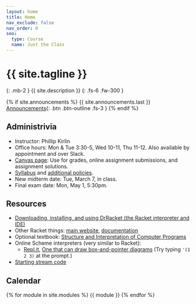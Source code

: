 ```yaml
---
layout: home
title: Home
nav_exclude: false
nav_order: 0
seo:
  type: Course
  name: Just the Class
---
```


# {{ site.tagline }}
{: .mb-2 }
{{ site.description }}
{: .fs-6 .fw-300 }

{% if site.announcements %}
{{ site.announcements.last }}
[Announcements](announcements.md){: .btn .btn-outline .fs-3 }
{% endif %}

## Administrivia
- Instructor: Phillip Kirlin
- Office hours: Mon & Tue 3:30-5, Wed 10-11, Thu 11-12.  Also available by appointment and over Slack.
- [Canvas page](https://rhodes.instructure.com/courses/4688): Use for grades, online assignment submissions, and assignment solutions.
- [Syllabus](syllabus/syllabus-pl-s23.pdf) and [additional policies](syllabus/additional-policies.pdf).
- New midterm date: Tue, March 7, in class.
- Final exam date: Mon, May 1, 5:30pm.

## Resources
- [Downloading, installing, and using DrRacket (the Racket interpreter and IDE)](using-racket)
- Other Racket things: [main website](http://racket-lang.org), [documentation](https://docs.racket-lang.org/guide/index.html)
- Optional textbook: [Structure and Interpretation of Computer 
Programs](https://mitp-content-server.mit.edu/books/content/sectbyfn/books_pres_0/6515/sicp.zip/full-text/book/book.html)
- Online Scheme interpreters (very similar to Racket):
  - [Repl.it](https://replit.com/new/scheme), [One that can draw box-and-pointer diagrams](http://xuanji.appspot.com/js-scheme-stk/index.html)  (Try typing 
`'(1 2 3)` at the prompt.)
- [Starting stream code](pl-start-streams.rkt)

## Calendar
{% for module in site.modules %}
{{ module }}
{% endfor %}

